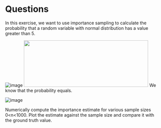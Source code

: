 # Questions #
In this exercise, we want to use importance sampling to calculate the probability that a random variable with normal distribution has a value greater than 5.

![image]()
<img src="https://github.com/user-attachments/assets/c1f32239-0c94-48ec-9e6a-3a0b74a1b2b7" width="400" height="150" />
We know that the probability equals.

![image](https://github.com/user-attachments/assets/770e261e-5f7a-4707-adcb-7bc9d62fd246)

Numerically compute the importance estimate for various sample sizes 0<n<1000. Plot the estimate against the sample size and compare it with the ground truth value.
